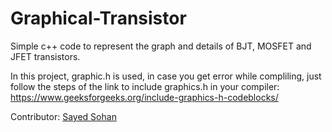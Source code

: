 # Graphical-Transistor
Simple c++ code to represent the graph and details of BJT, MOSFET and JFET transistors.

In this project, graphic.h is used, in case you get error while compliling, just follow the steps of the link to include graphics.h in your compiler:
https://www.geeksforgeeks.org/include-graphics-h-codeblocks/ 


Contributor: [Sayed Sohan](https://github.com/ssohans)



